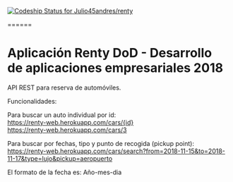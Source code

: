 [ ![Codeship Status for Julio45andres/renty](https://app.codeship.com/projects/3d705970-d665-0136-1655-5a1a4afb2c37/status?branch=master)](https://app.codeship.com/projects/316959)

======

# Aplicación Renty DoD - Desarrollo de aplicaciones empresariales 2018

API REST para reserva de automóviles.

Funcionalidades:

Para buscar un auto individual por id: \
https://renty-web.herokuapp.com/cars/{id} \
https://renty-web.herokuapp.com/cars/3

Para buscar por fechas, tipo y punto de recogida (pickup point): \
https://renty-web.herokuapp.com/cars/search?from=2018-11-15&to=2018-11-17&type=lujo&pickup=aeropuerto

El formato de la fecha es: Año-mes-dia
